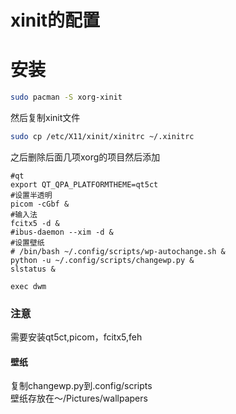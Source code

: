 # xinit的配置
# 安装
```bash
sudo pacman -S xorg-xinit
```
然后复制xinit文件
```bash
sudo cp /etc/X11/xinit/xinitrc ~/.xinitrc
```
之后删除后面几项xorg的项目然后添加
```
#qt
export QT_QPA_PLATFORMTHEME=qt5ct
#设置半透明
picom -cGbf &
#输入法
fcitx5 -d &
#ibus-daemon --xim -d &
#设置壁纸
# /bin/bash ~/.config/scripts/wp-autochange.sh &
python -u ~/.config/scripts/changewp.py &
slstatus &

exec dwm
```

### 注意
需要安装qt5ct,picom，fcitx5,feh  
#### 壁纸
复制changewp.py到.config/scripts  
壁纸存放在～/Pictures/wallpapers
